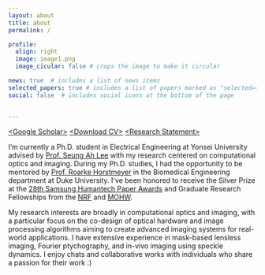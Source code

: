 ```yaml
---
layout: about
title: about
permalink: /

profile:
  align: right
  image: image1.png
  image_cicular: false # crops the image to make it circular

news: true  # includes a list of news items
selected_papers: true # includes a list of papers marked as "selected={true}"
social: false  # includes social icons at the bottom of the page


---
```


[\<Google Scholar\>](https://scholar.google.com/citations?user=vkm0OSoAAAAJ&hl=en) [\<Download CV\>](https://drive.google.com/file/d/1a4c3D-FbICpEFLtAU_AIZPaWGE--FahK/view?usp=sharing) [\<Research Statement\>](https://drive.google.com/file/d/19oYJn4_BSrKx-kQZTAb_OZbGphAzF1Z9/view?usp=sharing)

I’m currently a Ph.D. student in Electrical Engineering at Yonsei University advised by [Prof. Seung Ah Lee](https://sites.google.com/oisl.me/oisl/) with my research centered on computational optics and imaging. During my Ph.D. studies, I had the opportunity to be mentored by [Prof. Roarke Horstmeyer](http://horstmeyer.pratt.duke.edu/) in the Biomedical Engineering department at Duke University. I've been honored to receive the Silver Prize at the [28th Samsung Humantech Paper Awards](https://humantech.samsung.com/saitext/index.jsp) and Graduate Research Fellowships from the [NRF](https://www.nrf.re.kr/eng/index) and [MOHW](https://www.mohw.go.kr/eng/index.jsp).

My research interests are broadly in computational optics and imaging, with a particular focus on the co-design of optical hardware and image processing algorithms aiming to create advanced imaging systems for real-world applications. I have extensive experience in mask-based lensless imaging, Fourier ptychography, and in-vivo imaging using speckle dynamics. I enjoy chats and collaborative works with individuals who share a passion for their work :)

